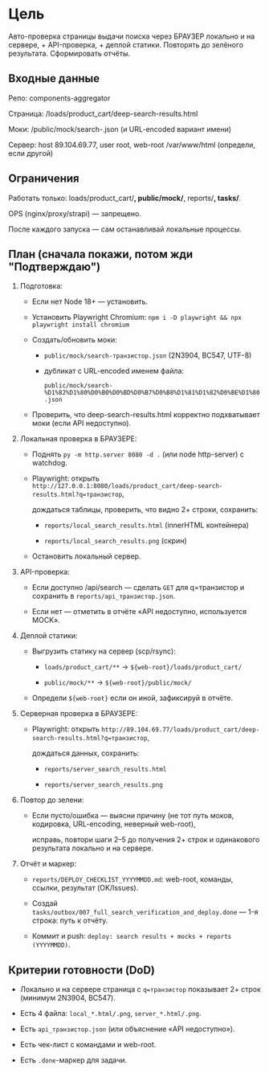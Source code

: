 # Цель
Авто-проверка страницы выдачи поиска через БРАУЗЕР локально и на сервере, + API-проверка, + деплой статики. Повторять до зелёного результата. Сформировать отчёты.

## Входные данные
Репо: components-aggregator  
Страница: /loads/product_cart/deep-search-results.html  
Моки: /public/mock/search-<query>.json (и URL-encoded вариант имени)  
Сервер: host 89.104.69.77, user root, web-root /var/www/html (определи, если другой)

## Ограничения
Работать только: loads/product_cart/**, public/mock/**, reports/**, tasks/**.  
OPS (nginx/proxy/strapi) — запрещено.  
После каждого запуска — сам останавливай локальные процессы.

## План (сначала покажи, потом жди "Подтверждаю")
1) Подготовка:
   - Если нет Node 18+ — установить.
   - Установить Playwright Chromium: `npm i -D playwright && npx playwright install chromium`
   - Создать/обновить моки:
     - `public/mock/search-транзистор.json` (2N3904, BC547, UTF-8)
     - дубликат с URL-encoded именем файла:
       `public/mock/search-%D1%82%D1%80%D0%B0%D0%BD%D0%B7%D0%B8%D1%81%D1%82%D0%BE%D1%80.json`
   - Проверить, что deep-search-results.html корректно подхватывает моки (если API недоступно).

2) Локальная проверка в БРАУЗЕРЕ:
   - Поднять `py -m http.server 8080 -d .` (или node http-server) с watchdog.
   - Playwright: открыть `http://127.0.0.1:8080/loads/product_cart/deep-search-results.html?q=транзистор`,
     дождаться таблицы, проверить, что видно 2+ строки, сохранить:
       - `reports/local_search_results.html` (innerHTML контейнера)
       - `reports/local_search_results.png` (скрин)
   - Остановить локальный сервер.

3) API-проверка:
   - Если доступно /api/search — сделать `GET` для q=транзистор и сохранить в `reports/api_транзистор.json`.
   - Если нет — отметить в отчёте «API недоступно, используется MOCK».

4) Деплой статики:
   - Выгрузить статику на сервер (scp/rsync):
     - `loads/product_cart/**` → `${web-root}/loads/product_cart/`
     - `public/mock/**`      → `${web-root}/public/mock/`
   - Определи `${web-root}` если он иной, зафиксируй в отчёте.

5) Серверная проверка в БРАУЗЕРЕ:
   - Playwright: открыть `http://89.104.69.77/loads/product_cart/deep-search-results.html?q=транзистор`,
     дождаться данных, сохранить:
       - `reports/server_search_results.html`
       - `reports/server_search_results.png`

6) Повтор до зелени:
   - Если пусто/ошибка — выясни причину (не тот путь моков, кодировка, URL-encoding, неверный web-root),
     исправь, повтори шаги 2–5 до получения 2+ строк и одинакового результата локально и на сервере.

7) Отчёт и маркер:
   - `reports/DEPLOY_CHECKLIST_YYYYMMDD.md`: web-root, команды, ссылки, результат (OK/Issues).
   - Создай `tasks/outbox/007_full_search_verification_and_deploy.done` — 1-я строка: путь к отчёту.
   - Коммит и push: `deploy: search results + mocks + reports (YYYYMMDD)`.

## Критерии готовности (DoD)
- Локально и на сервере страница с `q=транзистор` показывает 2+ строк (минимум 2N3904, BC547).
- Есть 4 файла: `local_*.html/.png`, `server_*.html/.png`.
- Есть `api_транзистор.json` (или объяснение «API недоступно»).
- Есть чек-лист с командами и web-root.
- Есть `.done`-маркер для задачи.
